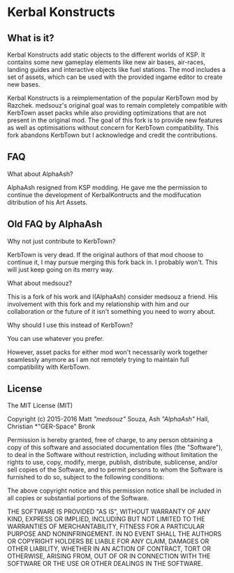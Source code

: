 Kerbal Konstructs
=================

What is it?
-----------
Kerbal Konstructs add static objects to the different worlds of KSP. It contains some new gameplay elements like new air bases, air-races, landing guides and interactive objects like fuel stations.
The mod includes a set of assets, which can be used with the provided ingame editor to create new bases.

Kerbal Konstructs is a reimplementation of the popular KerbTown mod by Razchek. medsouz's original goal was to remain completely compatible with KerbTown asset packs while also providing optimizations that are not present in the original mod. The goal of this fork is to provide new features as well as optimisations without concern for KerbTown compatibility. This fork abandons KerbTown but I acknowledge and credit the contributions.

FAQ
---
What about AlphaAsh?

AlphaAsh resigned from KSP modding. He gave me the permission to continue the development of KerbalKontructs and the modifucation ditribution of his Art Assets.  

Old FAQ by AlphaAsh
---

Why not just contribute to KerbTown?

KerbTown is very dead. If the original authors of that mod choose to continue it, I may pursue merging this fork back in. I probably won't. This will just keep going on its merry way.

What about medsouz?

This is a fork of his work and I(AlphaAsh) consider medsouz a friend. His involvement with this fork and my relationship with him and our collaboration or the future of it isn't something you need to worry about.

Why should I use this instead of KerbTown?

You can use whatever you prefer.

However, asset packs for either mod won't necessarily work together seamlessly anymore as I am not remotely trying to maintain full compatibility with KerbTown.

License
-------
The MIT License (MIT)

Copyright (c) 2015-2016 Matt *"medsouz"* Souza, Ash *"AlphaAsh"* Hall, Christian *"GER-Space" Bronk

Permission is hereby granted, free of charge, to any person obtaining a copy of this software and associated documentation files (the "Software"), to deal in the Software without restriction, including without limitation the rights to use, copy, modify, merge, publish, distribute, sublicense, and/or sell copies of the Software, and to permit persons to whom the Software is furnished to do so, subject to the following conditions:

The above copyright notice and this permission notice shall be included in all copies or substantial portions of the Software.

THE SOFTWARE IS PROVIDED "AS IS", WITHOUT WARRANTY OF ANY KIND, EXPRESS OR IMPLIED, INCLUDING BUT NOT LIMITED TO THE WARRANTIES OF MERCHANTABILITY, FITNESS FOR A PARTICULAR PURPOSE AND NONINFRINGEMENT. IN NO EVENT SHALL THE AUTHORS OR COPYRIGHT HOLDERS BE LIABLE FOR ANY CLAIM, DAMAGES OR OTHER LIABILITY, WHETHER IN AN ACTION OF CONTRACT, TORT OR OTHERWISE, ARISING FROM, OUT OF OR IN CONNECTION WITH THE SOFTWARE OR THE USE OR OTHER DEALINGS IN THE SOFTWARE.
